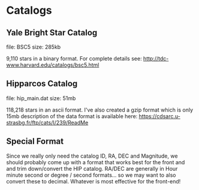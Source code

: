 # Catalogs

## Yale Bright Star Catalog

file: BSC5
size: 285kb

9,110 stars in a binary format.  For complete details see: http://tdc-www.harvard.edu/catalogs/bsc5.html


## Hipparcos Catalog

file: hip_main.dat
size: 51mb

118,218 stars in an ascii format.  I've also created a gzip format which is only 15mb
description of the data format is available here:
https://cdsarc.u-strasbg.fr/ftp/cats/I/239/ReadMe


## Special Format

Since we really only need the catalog ID, RA, DEC and Magnitude, we should probably come up with a format that works best for the front and and trim down/convert the HIP catalog.  RA/DEC are generally in Hour minute second or degree / second formats... so we may want to also convert these to decimal.  Whatever is most effective for the front-end! 
